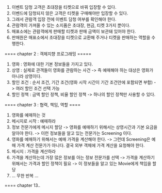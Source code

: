 1. 이벤트 담청 고객은 초대장을 티켓으로 바꿔 입장할 수 있다.
2. 이벤드에 담청되지 않은 고객은 티켓을 구매해야만 입장할 수 있다.
3. 그래서 관람객 입장 전에 이벤트 담청 여부를 확인해야 한다.
4. 관람객이 가져올 수 있는 소지품은 초대장, 현금, 티켓 3가지 뿐이다.
5. 매표소에는 관람객에게 판매할 티켓과 판매 금액이 보관돼 있어야 한다.
6. 판매원은 매표소에서 초대장을 티켓으로 교환해 주거나 티켓을 판매하는 역할을 수행한다.

==== chapter 2 : 객체지향 프로그래밍 =====
1. 영화 : 영화에 대한 기본 정보들을 가지고 있다.
2. 상영 : 실제로 관객들이 영화를 관람하는 사건
-> 즉 예매해야 하는 대상은 영화가 아니라 상영이다.
3. 할인 조건 : 순서 조건, 기간 조건(영화 시작 시간이 기간 조건안에 포함되면 부합) -> 여러 할인 조건 선택 가능
4. 할인 정책 : 금액 할인 정책, 비율 할인 정책 -> 하나의 할인 정책만 사용할 수 있다.

==== chapter 3 : 협력, 책임, 역할 ====
1. 영화를 예매하는 것
2. 메시지로 시작 : 예매하라
3. 정보 전문가에게 메시지 할당
-> 영화를 예매하기 위해서는 상영시간과 기본 요금을 알아야 한다.
-> 이런 정보들을 알고 있는 전문가는 Screening 이다.
4. 영화를 예매하기 위해서는 예매 가격을 계산해야 한다.
-> 그런데 Screening은 예매 가격 계산 전문가가 아니다. 결국 외부 객체에 가격 계산을 요청해야 한다.
5. 메시지 : 가격을 계산하라
6. 가격을 계산하는데 가장 많은 정보를 아는 정보 전문가를 선택
-> 가격을 계산하기 위해서는 가격과 할인 정책이 필요
-> 이 정보들을 알고 있는 Movie에게 책임을 할당
7. ... 무한 반복 ...

==== chapter 13..